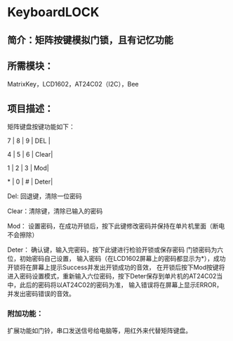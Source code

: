 # KeyboardLOCK

## 简介：矩阵按键模拟门锁，且有记忆功能

## 所需模块：

MatrixKey，LCD1602，AT24C02（I2C），Bee

## 项目描述：

矩阵键盘按键功能如下： 

7 | 8 | 9 | DEL | 

4 | 5 | 6 | Clear| 

1 | 2 | 3 | Mod| 

 \* | 0 | # | Deter| 

Del: 回退键，清除一位密码 

Clear：清除键，清除已输入的密码 

Mod： 设置密码，在成功开锁后，按下此键修改密码并保持在单片机里面（断电不会擦除） 

Deter： 确认键，输入完密码，按下此键进行检验开锁或保存密码 门锁密码为六位，初始密码自己设置，
输入密码（在LCD1602屏幕上的密码都显示为*），成功开锁将在屏幕上提示Success并发出开锁成功的音效，
在开锁后按下Mod按键将进入密码设置模式，重新输入六位密码，按下Deter保存到单片机的AT24C02当中，此后的密码将以AT24C02的密码为准，
输入错误将在屏幕上显示ERROR，并发出密码错误的音效。

### 附加功能：

扩展功能如门铃，串口发送信号给电脑等，用红外来代替矩阵键盘。
